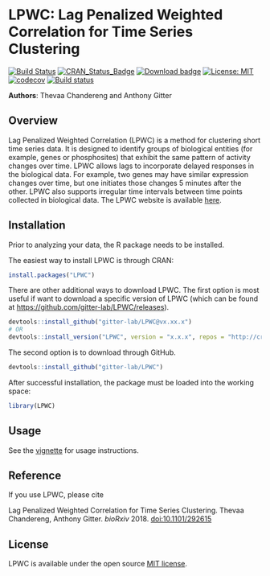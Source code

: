 # LPWC: Lag Penalized Weighted Correlation for Time Series Clustering

[![Build Status](https://travis-ci.org/gitter-lab/LPWC.svg?branch=master)](https://travis-ci.org/gitter-lab/LPWC)
[![CRAN_Status_Badge](https://www.r-pkg.org/badges/version/LPWC)](https://cran.r-project.org/package=LPWC)
[![Download badge](https://cranlogs.r-pkg.org/badges/LPWC)](https://cran.r-project.org/package=LPWC)
[![License: MIT](https://img.shields.io/badge/License-MIT-yellow.svg)](https://opensource.org/licenses/MIT)
[![codecov](https://codecov.io/gh/gitter-lab/LPWC/branch/master/graph/badge.svg)](https://codecov.io/gh/gitter-lab/LPWC)
[![Build status](https://ci.appveyor.com/api/projects/status/851q74xh2ue87tid?svg=true)](https://ci.appveyor.com/project/gitter-lab/lpwc)

**Authors**: Thevaa Chandereng and Anthony Gitter


Overview
--------
Lag Penalized Weighted Correlation (LPWC) is a method for clustering short time series data.
It is designed to identify groups of biological entities (for example, genes or phosphosites) that exhibit the same pattern of activity changes over time.
LPWC allows lags to incorporate delayed responses in the biological data.
For example, two genes may have similar expression changes over time, but one initiates those changes 5 minutes after the other.
LPWC also supports irregular time intervals between time points collected in biological data.
The LPWC website is available [here](https://gitter-lab.github.io/LPWC/). 

Installation
------------
Prior to analyzing your data, the R package needs to be installed.

The easiest way to install LPWC is through CRAN:

``` r
install.packages("LPWC")
```

There are other additional ways to download LPWC.
The first option is most useful if want to download a specific version of LPWC
(which can be found at https://github.com/gitter-lab/LPWC/releases).
``` r 
devtools::install_github("gitter-lab/LPWC@vx.xx.x")
# OR 
devtools::install_version("LPWC", version = "x.x.x", repos = "http://cran.us.r-project.org")
```

The second option is to download through GitHub. 

``` r
devtools::install_github("gitter-lab/LPWC")
```

After successful installation, the package must be loaded into the working space:

``` r 
library(LPWC)
```

Usage
------------
See the [vignette](https://cran.r-project.org/web/packages/LPWC/vignettes/LPWC.html) for usage instructions.


Reference
------------
If you use LPWC, please cite

Lag Penalized Weighted Correlation for Time Series Clustering.
Thevaa Chandereng, Anthony Gitter.
*bioRxiv* 2018. [doi:10.1101/292615](https://doi.org/10.1101/292615)

License
------------
LPWC is available under the open source [MIT license](http://opensource.org/licenses/MIT).
